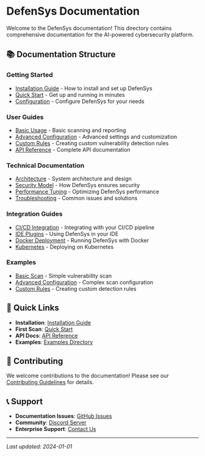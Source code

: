 # DefenSys Documentation

Welcome to the DefenSys documentation! This directory contains comprehensive documentation for the AI-powered cybersecurity platform.

## 📚 Documentation Structure

### Getting Started
- [Installation Guide](installation.md) - How to install and set up DefenSys
- [Quick Start](usage.md) - Get up and running in minutes
- [Configuration](configuration.md) - Configure DefenSys for your needs

### User Guides
- [Basic Usage](usage.md) - Basic scanning and reporting
- [Advanced Configuration](advanced_configuration.md) - Advanced settings and customization
- [Custom Rules](custom_rules.md) - Creating custom vulnerability detection rules
- [API Reference](api_reference.md) - Complete API documentation

### Technical Documentation
- [Architecture](architecture.md) - System architecture and design
- [Security Model](security_model.md) - How DefenSys ensures security
- [Performance Tuning](performance.md) - Optimizing DefenSys performance
- [Troubleshooting](troubleshooting.md) - Common issues and solutions

### Integration Guides
- [CI/CD Integration](cicd_integration.md) - Integrating with your CI/CD pipeline
- [IDE Plugins](ide_plugins.md) - Using DefenSys in your IDE
- [Docker Deployment](docker_deployment.md) - Running DefenSys with Docker
- [Kubernetes](kubernetes.md) - Deploying on Kubernetes

### Examples
- [Basic Scan](examples/basic_scan.py) - Simple vulnerability scan
- [Advanced Configuration](examples/advanced_configuration.py) - Complex scan configuration
- [Custom Rules](examples/custom_rules.py) - Creating custom detection rules

## 🚀 Quick Links

- **Installation**: [Installation Guide](installation.md)
- **First Scan**: [Quick Start](usage.md)
- **API Docs**: [API Reference](api_reference.md)
- **Examples**: [Examples Directory](examples/)

## 🤝 Contributing

We welcome contributions to the documentation! Please see our [Contributing Guidelines](../CONTRIBUTING.md) for details.

## 📞 Support

- **Documentation Issues**: [GitHub Issues](https://github.com/defensys/scanner/issues)
- **Community**: [Discord Server](https://discord.gg/defensys)
- **Enterprise Support**: [Contact Us](https://defensys.ai/contact)

---

*Last updated: 2024-01-01*

